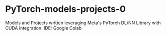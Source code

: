 # PyTorch-models-projects-0
Models and Projects written leveraging Meta's PyTorch DL/NN Library with CUDA integration. 
IDE: Google Colab
